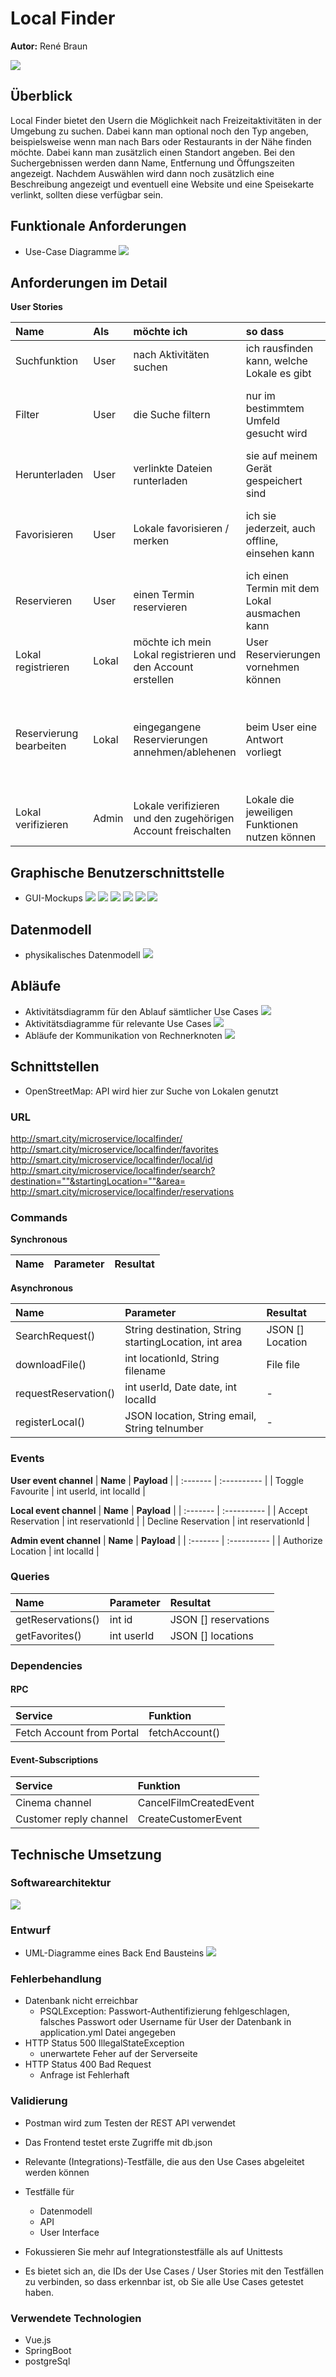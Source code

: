 # Local Finder

**Autor:** René Braun

![](media/parkplatz.jpg)


## Überblick

Local Finder bietet den Usern die Möglichkeit nach Freizeitaktivitäten in der Umgebung zu suchen. Dabei kann man optional noch den Typ angeben, beispielsweise wenn man nach Bars oder Restaurants in der Nähe finden möchte. Dabei kann man zusätzlich einen Standort angeben. Bei den Suchergebnissen werden dann Name, Entfernung und Öffungszeiten angezeigt. Nachdem Auswählen wird dann noch zusätzlich eine Beschreibung angezeigt und eventuell eine Website und eine Speisekarte verlinkt, sollten diese verfügbar sein.


## Funktionale Anforderungen

* Use-Case Diagramme
![](media/sp_usecase.jpg)

## Anforderungen im Detail

**User Stories**

| **Name** | **Als** | **möchte ich** | **so dass** | **Akzeptanz** |
| :------- | :------ | :------------- | :---------- | :------------ |
| Suchfunktion  | User    | nach Aktivitäten suchen       | ich rausfinden kann, welche Lokale es gibt     | Eine Liste mit Ergebnissen wird angezeigt |
| Filter        | User    | die Suche filtern             | nur im bestimmtem Umfeld gesucht wird          | Nur Ergebnisse aus dem Umkreis angezeigt werden |
| Herunterladen | User    | verlinkte Dateien runterladen | sie auf meinem Gerät gespeichert sind          | Die jeweilige PDF wurde auf dem Gerät heruntergeladen |
| Favorisieren  | User    | Lokale favorisieren / merken  | ich sie jederzeit, auch offline, einsehen kann | Eine Liste von gemerkten Lokalen befindet sich auf der App |
| Reservieren   | User    | einen Termin reservieren      | ich einen Termin mit dem Lokal ausmachen kann  | Die Reservierung wurde an das Lokal weitergeleitet |
| Lokal registrieren       | Lokal | möchte ich mein Lokal registrieren und den Account erstellen | User Reservierungen vornehmen können | Lokaldaten wurden angegeben |
| Reservierung bearbeiten  | Lokal | eingegangene Reservierungen annehmen/ablehenen | beim User eine Antwort vorliegt | Die Reservierung wird nicht mehr angezeigt und der User hat eine Bestätigung per E-Mail erhalten |
| Lokal verifizieren | Admin | Lokale verifizieren und den zugehörigen Account freischalten | Lokale die jeweiligen Funktionen nutzen können | Account wurde freigegeben |

## Graphische Benutzerschnittstelle

- GUI-Mockups
![](media/mokup_sp-HomeSearch.jpg)
![](media/mokup_sp-Searchresults.jpg)
![](media/mokup_sp-Searchbar.jpg)
![](media/mokup_sp-Infopage.jpg)
![](media/mokup_sp-Favoriten.jpg)
![](media/mokup_sp-Lokal.jpg)


## Datenmodell 

- physikalisches Datenmodell
![](media/sp_er-diagramm.jpg)

## Abläufe

- Aktivitätsdiagramm für den Ablauf sämtlicher Use Cases
![](media/sp_aktivi-overview.jpg)
- Aktivitätsdiagramme für relevante Use Cases
![](media/sp_aktivi-suche.jpg)
- Abläufe der Kommunikation von Rechnerknoten
![](media/sp_aktivi-sequenz.jpg)


## Schnittstellen

- OpenStreetMap: API wird hier zur Suche von Lokalen genutzt

### URL

http://smart.city/microservice/localfinder/
http://smart.city/microservice/localfinder/favorites
http://smart.city/microservice/localfinder/local/id
http://smart.city/microservice/localfinder/search?destination=""&startingLocation=""&area=
http://smart.city/microservice/localfinder/reservations

### Commands

**Synchronous**

| **Name** | **Parameter** | **Resultat** |
| :------- | :------------ | :----------- |

**Asynchronous**

| **Name** | **Parameter** | **Resultat** |
| :------- | :------------ | :----------- |
| SearchRequest()      | String destination, String startingLocation, int area | JSON [] Location |
| downloadFile()       | int locationId, String filename | File file |
| requestReservation() | int userId, Date date, int localId | - |
| registerLocal()      | JSON location, String email, String telnumber | - |


### Events

**User event channel**
| **Name** | **Payload** | 
| :------- | :---------- | 
| Toggle Favourite | int userId, int localId |

**Local event channel**
| **Name** | **Payload** | 
| :------- | :---------- | 
| Accept Reservation  | int reservationId |
| Decline Reservation | int reservationId |


**Admin event channel**
| **Name** | **Payload** | 
| :------- | :---------- | 
| Authorize Location | int localId |


### Queries

| **Name** | **Parameter** | **Resultat** |
| :------- | :------------ | :----------- |
| getReservations() | int id | JSON [] reservations  |
| getFavorites()    | int userId | JSON [] locations |

### Dependencies

#### RPC

| **Service** | **Funktion** |
| :---------- | :----------- | 
| Fetch Account from Portal | fetchAccount() |

#### Event-Subscriptions

| **Service** | **Funktion** |
| :------ | :----- | 
| Cinema channel | CancelFilmCreatedEvent |
| Customer reply channel | CreateCustomerEvent |


## Technische Umsetzung


### Softwarearchitektur

![](media/sp_verteilung.jpg)


### Entwurf

- UML-Diagramme eines Back End Bausteins
![](media/sp_uml.jpg)

### Fehlerbehandlung 

* Datenbank nicht erreichbar
  - PSQLException: Passwort-Authentifizierung fehlgeschlagen, falsches
    Passwort oder Username für User der Datenbank in application.yml Datei
    angegeben
* HTTP Status 500 IllegalStateException
  - unerwartete Feher auf der Serverseite
* HTTP Status 400 Bad Request
  - Anfrage ist Fehlerhaft 

### Validierung

* Postman wird zum Testen der REST API verwendet
* Das Frontend testet erste Zugriffe mit db.json

* Relevante (Integrations)-Testfälle, die aus den Use Cases abgeleitet werden können
* Testfälle für 
  - Datenmodell
  - API
  - User Interface
* Fokussieren Sie mehr auf Integrationstestfälle als auf Unittests
* Es bietet sich an, die IDs der Use Cases / User Stories mit den Testfällen zu verbinden,
  so dass erkennbar ist, ob Sie alle Use Cases getestet haben.

### Verwendete Technologien

* Vue.js 
* SpringBoot
* postgreSql
